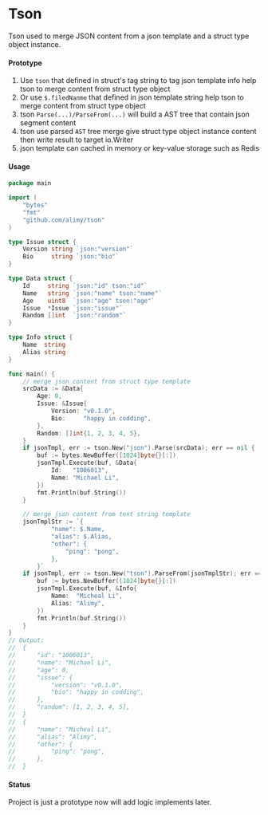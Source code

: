 # Tson
Tson used to merge JSON content from a json template and a struct type object instance.

#### Prototype
1. Use `tson` that defined in struct's tag string to tag json template info help tson to merge content from struct type object 
2. Or use `$.filedNanme` that defined in json template string help tson to merge content from struct type object
3. tson `Parse(...)/ParseFrom(...)` will build a AST tree that contain json segment content
4. tson use parsed `AST` tree merge give struct type object instance content then write result to target io.Writer
5. json template can cached in memory or key-value storage such as Redis

#### Usage

```go
package main

import (
	"bytes"
	"fmt"
	"github.com/alimy/tson"
)

type Issue struct {
	Version string `json:"version"`
	Bio     string `json:"bio"`
}

type Data struct {
	Id     string `json:"id" tson:"id"`
	Name   string `json:"name" tson:"name"`
	Age    uint8  `json:"age" tson:"age"`
	Issue  *Issue `json:"issue"`
	Random []int  `json:"random"`
}

type Info struct {
	Name  string
	Alias string
}

func main() {
	// merge json content from struct type template
	srcData := &Data{
		Age: 0,
		Issue: &Issue{
			Version: "v0.1.0",
			Bio:     "happy in codding",
		},
		Random: []int{1, 2, 3, 4, 5},
	}
	if jsonTmpl, err := tson.New("json").Parse(srcData); err == nil {
		buf := bytes.NewBuffer([1024]byte{}[:])
		jsonTmpl.Execute(buf, &Data{
			Id:   "1006013",
			Name: "Michael Li",
		})
		fmt.Println(buf.String())
	}

	// merge json content from text string template
	jsonTmplStr := `{
            "name": $.Name,
            "alias": $.Alias,
            "other": {
                "ping": "pong",
       	    },
    	}`
	if jsonTmpl, err := tson.New("tson").ParseFrom(jsonTmplStr); err == nil {
		buf := bytes.NewBuffer([1024]byte{}[:])
		jsonTmpl.Execute(buf, &Info{
			Name:  "Micheal Li",
			Alias: "Alimy",
		})
		fmt.Println(buf.String())
	}
}
// Output:
//  {
//      "id": "1006013",
//      "name": "Michael Li",
//      "age": 0,
//      "issue": {
//          "version": "v0.1.0",
//          "bio": "happy in codding",
//      },
//      "random": [1, 2, 3, 4, 5],
//  }
//  {
//      "name": "Micheal Li",
//      "alias": "Alimy",
//      "other": {
//          "ping": "pong",
//      },
//  }

```

#### Status
Project is just a prototype now will add logic implements later.

